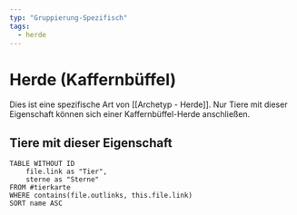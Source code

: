 ```yaml
---
typ: "Gruppierung-Spezifisch"
tags:
  - herde
--- 
```

# Herde (Kaffernbüffel)  
Dies ist eine spezifische Art von [[Archetyp - Herde]]. Nur Tiere mit dieser Eigenschaft können sich einer Kaffernbüffel-Herde anschließen.  

## Tiere mit dieser Eigenschaft  
```dataview 
TABLE WITHOUT ID   
	file.link as "Tier",   
	sterne as "Sterne" 
FROM #tierkarte 
WHERE contains(file.outlinks, this.file.link) 
SORT name ASC